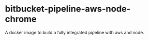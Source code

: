 # bitbucket-pipeline-aws-node-chrome
A docker image to build a fully integrated pipeline with aws and node.
